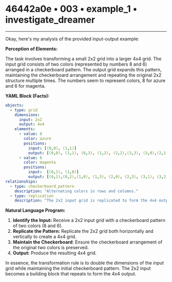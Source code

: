 # 46442a0e • 003 • example_1 • investigate_dreamer

---
Okay, here's my analysis of the provided input-output example:

**Perception of Elements:**

The task involves transforming a small 2x2 grid into a larger 4x4 grid. The input grid consists of two colors (represented by numbers 8 and 6) arranged in a checkerboard pattern. The output grid expands this pattern, maintaining the checkerboard arrangement and repeating the original 2x2 structure multiple times. The numbers seem to represent colors, 8 for azure and 6 for magenta.

**YAML Block (Facts):**



```yaml
objects:
  - type: grid
    dimensions:
      input: 2x2
      output: 4x4
    elements:
      - value: 8
        color: azure
        positions:
          input: [(0,0), (1,1)]
          output: [(0,0), (1,1), (0,3), (1,2), (2,2),(3,3), (3,0),(2,1)]
      - value: 6
        color: magenta
        positions:
          input:  [(0,1), (1,0)]
          output: [(0,1),(0,2),(1,0), (1,3), (2,0), (2,3), (3,1), (3,2)]
relationships:
  - type: checkerboard_pattern
    description: "Alternating colors in rows and columns."
  - type: replication
    description: "The 2x2 input grid is replicated to form the 4x4 output grid."

```



**Natural Language Program:**

1.  **Identify the Input:** Receive a 2x2 input grid with a checkerboard pattern of two colors (8 and 6).
2.  **Replicate the Pattern:** Replicate the 2x2 grid both horizontally and vertically to create a 4x4 grid.
3. **Maintain the Checkerboard**: Ensure the checkerboard arrangement of the original two colors is preserved.
4.  **Output:** Produce the resulting 4x4 grid.

In essence, the transformation rule is to double the dimensions of the input grid while maintaining the initial checkerboard pattern. The 2x2 input becomes a building block that repeats to form the 4x4 output.

